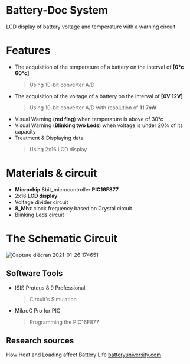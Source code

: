# Battery-Doc System
LCD display of battery voltage and temperature with a warning circuit
# Features
* The acquisition of the temperature of a battery on the interval of **[0°c 60°c]**
  >Using 10-bit converter A/D
* The acquisition of the voltage of a battery on the interval of **[0V 12V]**
  >Using 10-bit converter A/D with resolution of **11.7mV**
* Visual Warning (**red flag**) when temperature is above of 30°c 
* Visual Warning (**Blinking two Leds**) when voltage is under 20% of its capacity
* Treatment & Displaying data 
  >Using 2x16 LCD display
# Materials & circuit
* **Microchip** 8bit_microcontroller **PIC16F877**
* 2x16 **LCD display**
* Voltage divider circuit
* **8_Mhz** clock frequency based on Crystal circuit
* Blinking Leds circuit
# The Schematic Circuit
![Capture d’écran 2021-01-26 174651](https://user-images.githubusercontent.com/61091193/105875872-9f11ae00-5ffe-11eb-9701-bf223a96cf29.png)
## Software Tools
* ISIS Proteus 8.9 Professional
  >Circuit's Simulation
* MikroC Pro for PIC
  >Programming the PIC16F877
## Research sources
   How Heat and Loading affect Battery Life [batteryuniversity.com](https://batteryuniversity.com/learn/article/how_heat_and_harsh_loading_reduces_battery_life)
